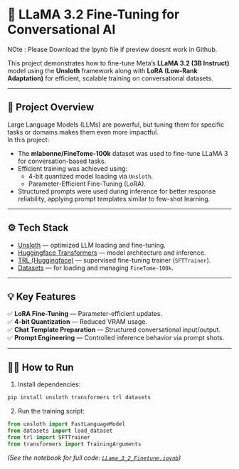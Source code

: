 
# 🦙 LLaMA 3.2 Fine-Tuning for Conversational AI

NOte : Please Download the Ipynb file if preview doesnt work in Github.

This project demonstrates how to fine-tune Meta’s **LLaMA 3.2 (3B Instruct)** model using the **Unsloth** framework along with **LoRA (Low-Rank Adaptation)** for efficient, scalable training on conversational datasets.

---

## 🚀 Project Overview

Large Language Models (LLMs) are powerful, but tuning them for specific tasks or domains makes them even more impactful.  
In this project:

- The **mlabonne/FineTome-100k** dataset was used to fine-tune LLaMA 3 for conversation-based tasks.
- Efficient training was achieved using:
   - 4-bit quantized model loading via `Unsloth`.
   - Parameter-Efficient Fine-Tuning (LoRA).
- Structured prompts were used during inference for better response reliability, applying prompt templates similar to few-shot learning.

---

## ⚙️ Tech Stack

- [Unsloth](https://github.com/unslothai/unsloth) — optimized LLM loading and fine-tuning.
- [Huggingface Transformers](https://huggingface.co/docs/transformers/index) — model architecture and inference.
- [TRL (Huggingface)](https://huggingface.co/docs/trl/index) — supervised fine-tuning trainer (`SFTTrainer`).
- [Datasets](https://huggingface.co/docs/datasets/index) — for loading and managing `FineTome-100k`.

---

## 💡 Key Features

✅ **LoRA Fine-Tuning** — Parameter-efficient updates.  
✅ **4-bit Quantization** — Reduced VRAM usage.  
✅ **Chat Template Preparation** — Structured conversational input/output.  
✅ **Prompt Engineering** — Controlled inference behavior via prompt shots.

---

## 🧑‍💻 How to Run

1. Install dependencies:

```bash
pip install unsloth transformers trl datasets
```

2. Run the training script:

```python
from unsloth import FastLanguageModel
from datasets import load_dataset
from trl import SFTTrainer
from transformers import TrainingArguments
```

*(See the notebook for full code: [`LLama_3_2_Finetune.ipynb`](./LLama_3_2_Finetune.ipynb))*
